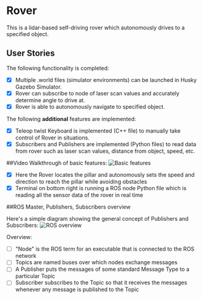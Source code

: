 # Rover

This is a lidar-based self-driving rover which autonomously drives to a specified object.


## User Stories

The following functionality is completed:

- [x] Multiple .world files (simulator environments) can be launched in Husky Gazebo Simulator. 
- [x] Rover can subscribe to node of laser scan values and accurately determine angle to drive at. 
- [x] Rover is able to autonomously navigate to specified object. 

The following **additional** features are implemented:

- [x] Teleop twist Keyboard is implemented (C++ file) to manually take control of Rover in situations.
- [x] Subscribers and Publishers are implemented (Python files) to read data from rover such as laser scan values, distance from object, speed, etc.

##Video Walkthrough of basic features:
<img src='https://i.imgur.com/7T2Aa2a.gif' title='Video Walkthriough' width='' alt='Basic features' />

- [x] Here the Rover locates the pillar and autonomously sets the speed and direction to reach the pillar while avoiding obstacles
- [x] Terminal on bottom right is running a ROS node Python file which is reading all the sensor data of the rover in real time

##ROS Master, Publishers, Subscribers overview

Here's a simple diagram showing the general concept of Publishers and Subscribers:
<img src='https://www.researchgate.net/publication/323520311/figure/fig1/AS:599727376695296@1519997557097/Establishing-connections-through-the-ROS-Topic-paradigm-Derivative-of-Establishing-a.png' title='ROS Master' width='' alt='ROS overview' />

Overview:
- [ ] "Node" is the ROS term for an executable that is connected to the ROS network
- [ ] Topics are named buses over which nodes exchange messages
- [ ] A Publisher puts the messages of some standard Message Type to a particular Topic
- [ ] Subscriber subscribes to the Topic so that it receives the messages whenever any message is published to the Topic
